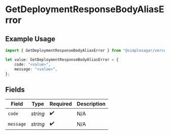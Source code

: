 # GetDeploymentResponseBodyAliasError

## Example Usage

```typescript
import { GetDeploymentResponseBodyAliasError } from "@simplesagar/vercel/models/getdeploymentop.js";

let value: GetDeploymentResponseBodyAliasError = {
    code: "<value>",
    message: "<value>",
};
```

## Fields

| Field              | Type               | Required           | Description        |
| ------------------ | ------------------ | ------------------ | ------------------ |
| `code`             | *string*           | :heavy_check_mark: | N/A                |
| `message`          | *string*           | :heavy_check_mark: | N/A                |